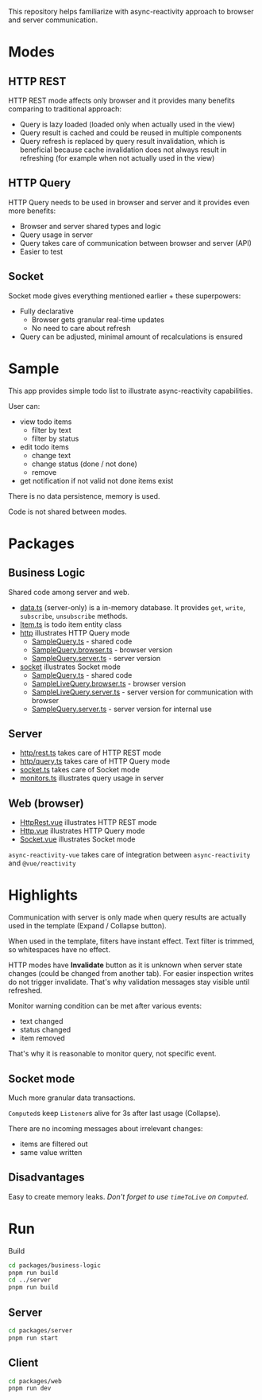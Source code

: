 This repository helps familiarize with async-reactivity approach to browser and server communication.

# Modes

## HTTP REST

HTTP REST mode affects only browser and it provides many benefits comparing to traditional approach:

* Query is lazy loaded (loaded only when actually used in the view)
* Query result is cached and could be reused in multiple components
* Query refresh is replaced by query result invalidation, which is beneficial because cache invalidation does not always result in refreshing (for example when not actually used in the view)

## HTTP Query

HTTP Query needs to be used in browser and server and it provides even more benefits:

* Browser and server shared types and logic
* Query usage in server
* Query takes care of communication between browser and server (API)
* Easier to test

## Socket

Socket mode gives everything mentioned earlier + these superpowers:

* Fully declarative
    * Browser gets granular real-time updates
    * No need to care about refresh
* Query can be adjusted, minimal amount of recalculations is ensured

# Sample

This app provides simple todo list to illustrate async-reactivity capabilities.

User can:

* view todo items
  * filter by text
  * filter by status
* edit todo items
  * change text
  * change status (done / not done)
  * remove
* get notification if not valid not done items exist

There is no data persistence, memory is used.

Code is not shared between modes.

# Packages

## Business Logic

Shared code among server and web.

* [data.ts](packages/business-logic/src/data.ts) (server-only) is a in-memory database. It provides `get`, `write`, `subscribe`, `unsubscribe` methods.
* [Item.ts](packages/business-logic/src/Item.ts) is todo item entity class
* [http](packages/business-logic/src/http) illustrates HTTP Query mode
  * [SampleQuery.ts](packages/business-logic/src/http/SampleQuery.ts) - shared code
  * [SampleQuery.browser.ts](packages/business-logic/src/http/SampleQuery.browser.ts) - browser version
  * [SampleQuery.server.ts](packages/business-logic/src/http/SampleQuery.server.ts) - server version
* [socket](packages/business-logic/src/socket) illustrates Socket mode
  * [SampleQuery.ts](packages/business-logic/src/socket/SampleQuery.ts) - shared code
  * [SampleLiveQuery.browser.ts](packages/business-logic/src/socket/SampleLiveQuery.browser.ts) - browser version
  * [SampleLiveQuery.server.ts](packages/business-logic/src/socket/SampleLiveQuery.server.ts) - server version for communication with browser
  * [SampleQuery.server.ts](packages/business-logic/src/socket/SampleQuery.server.ts) - server version for internal use

## Server

* [http/rest.ts](packages/server/src/http/rest.ts) takes care of HTTP REST mode
* [http/query.ts](packages/server/src/http/query.ts) takes care of HTTP Query mode
* [socket.ts](packages/server/src/socket.ts) takes care of Socket mode
* [monitors.ts](packages/server/src/monitors.ts) illustrates query usage in server

## Web (browser)

* [HttpRest.vue](packages/web/src/HttpRest.vue) illustrates HTTP REST mode
* [Http.vue](packages/web/src/Http.vue) illustrates HTTP Query mode
* [Socket.vue](packages/web/src/Socket.vue) illustrates Socket mode

`async-reactivity-vue` takes care of integration between `async-reactivity` and `@vue/reactivity`

# Highlights

Communication with server is only made when query results are actually used in the template (Expand / Collapse button).

When used in the template, filters have instant effect. Text filter is trimmed, so whitespaces have no effect.

HTTP modes have **Invalidate** button as it is unknown when server state changes (could be changed from another tab). For easier inspection writes do not trigger invalidate. That's why validation messages stay visible until refreshed.

Monitor warning condition can be met after various events:

* text changed
* status changed
* item removed

That's why it is reasonable to monitor query, not specific event.

## Socket mode

Much more granular data transactions.

`Computed`s keep `Listener`s alive for 3s after last usage (Collapse).

There are no incoming messages about irrelevant changes:

* items are filtered out
* same value written

## Disadvantages

Easy to create memory leaks. *Don't forget to use `timeToLive` on `Computed`.*

# Run

Build

```bash
cd packages/business-logic
pnpm run build
cd ../server
pnpm run build
```

## Server

```bash
cd packages/server
pnpm run start
```

## Client
```bash
cd packages/web
pnpm run dev
```
